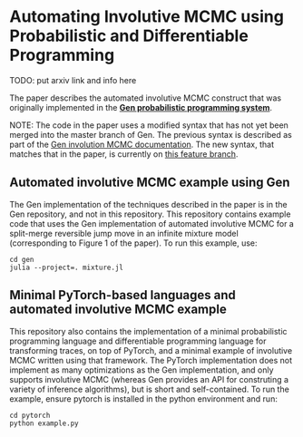 # Automating Involutive MCMC using Probabilistic and Differentiable Programming

TODO: put arxiv link and info here

The paper describes the automated involutive MCMC construct that was originally implemented in the [**Gen probabilistic programming system**](https://www.gen.dev).

NOTE: The code in the paper uses a modified syntax that has not yet been merged into the master branch of Gen. The previous syntax is described as part of the [Gen involution MCMC documentation](https://www.gen.dev/dev/ref/mcmc/#Involution-MCMC-1). The new syntax, that matches that in the paper, is currently on [this feature branch](https://github.com/probcomp/Gen.jl/tree/20200416-marcoct-translatordsl).

## Automated involutive MCMC example using Gen
The Gen implementation of the techniques described in the paper is in the Gen repository, and not in this repository.
This repository contains example code that uses the Gen implementation of automated involutive MCMC for a split-merge reversible jump move in an infinite mixture model (corresponding to Figure 1 of the paper). To run this example, use:
```
cd gen
julia --project=. mixture.jl
```

## Minimal PyTorch-based languages and automated involutive MCMC example
This repository also contains the implementation of a minimal probabilistic programming language and differentiable programming language for transforming traces, on top of PyTorch, and a minimal example of involutive MCMC written using that framework. The PyTorch implementation does not implement as many optimizations as the Gen implementation, and only supports involutive MCMC (whereas Gen provides an API for construting a variety of inference algorithms), but is short and self-contained. To run the example, ensure pytorch is installed in the python environment and run:
```
cd pytorch
python example.py
```
